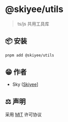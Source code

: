 # @skiyee/utils

> ts/js 共用工具库

## 📦 安装

```sh
pnpm add @skiyee/utils
```

## 😁 作者

- Sky ([Skiyee](https://github.com/Skiyee)]

## ⚖️ 声明

采用 [MIT](./LICENSE) 许可协议
